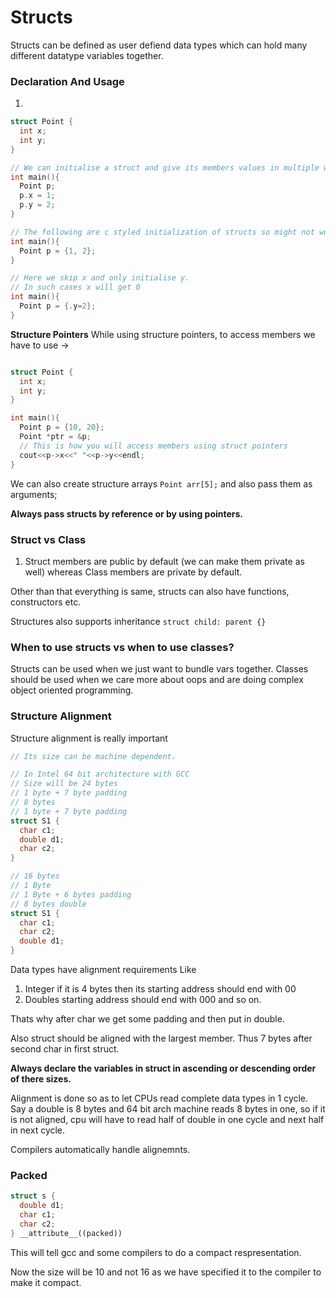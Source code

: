# Structs

Structs can be defined as user defiend data types which can hold many different datatype variables together.

### Declaration And Usage
1. 
```cpp
struct Point {
  int x;
  int y;
}

// We can initialise a struct and give its members values in multiple ways.
int main(){
  Point p;
  p.x = 1;
  p.y = 2;
}

// The following are c styled initialization of structs so might not work in some cpp compilers. But it worked when I tried
int main(){
  Point p = {1, 2};
}

// Here we skip x and only initialise y.
// In such cases x will get 0
int main(){
  Point p = {.y=2};
}

```

**Structure Pointers**
While using structure pointers, to access members we have to use ->

```cpp

struct Point {
  int x;
  int y;
}

int main(){
  Point p = {10, 20};
  Point *ptr = &p;
  // This is how you will access members using struct pointers
  cout<<p->x<<" "<<p->y<<endl;
}
```

We can also create structure arrays `Point arr[5];` and also pass them as arguments;

**Always pass structs by reference or by using pointers.**

### Struct vs Class
1. Struct members are public by default (we can make them private as well) whereas Class members are private by default.

Other than that everything is same, structs can also have functions, constructors etc.

Structures also supports inheritance  `struct child: parent {}`


### When to use structs vs when to use classes?
Structs can be used when we just want to bundle vars together.
Classes should be used when we care more about oops and are doing complex object oriented programming.


### Structure Alignment

Structure alignment is really important

```cpp
// Its size can be machine dependent.

// In Intel 64 bit architecture with GCC
// Size will be 24 bytes
// 1 byte + 7 byte padding
// 8 bytes
// 1 byte + 7 byte padding
struct S1 {
  char c1;
  double d1;
  char c2;
}

// 16 bytes
// 1 Byte
// 1 Byte + 6 bytes padding
// 8 bytes double
struct S1 {
  char c1;
  char c2;
  double d1;
}
```

Data types have alignment requirements
Like
1. Integer if it is 4 bytes then its starting address should end with 00
2. Doubles starting address should end with 000 and so on.

Thats why after char we get some padding and then put in double.

Also struct should be aligned with the largest member.
Thus 7 bytes after second char in first struct.

**Always declare the variables in struct in ascending or descending order of there sizes.**

Alignment is done so as to let CPUs read complete data types in 1 cycle. Say a double is 8 bytes and 64 bit arch machine reads 8 bytes in one, so if it is not aligned, cpu will have to read half of double in one cycle and next half in next cycle.

Compilers automatically handle alignemnts.

### Packed

```cpp
struct s {
  double d1;
  char c1;
  char c2;
} __attribute__((packed))
```
This will tell gcc and some compilers to do a compact respresentation.

Now the size will be 10 and not 16 as we have specified it to the compiler to make it compact.

